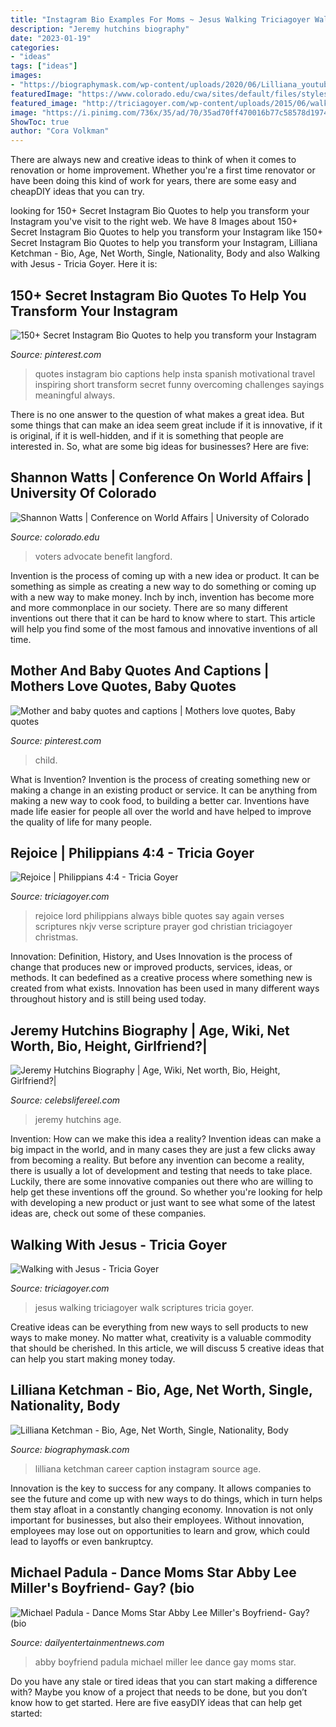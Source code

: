 ```yaml
---
title: "Instagram Bio Examples For Moms ~ Jesus Walking Triciagoyer Walk Scriptures Tricia Goyer"
description: "Jeremy hutchins biography"
date: "2023-01-19"
categories:
- "ideas"
tags: ["ideas"]
images:
- "https://biographymask.com/wp-content/uploads/2020/06/Lilliana_youtube.jpg"
featuredImage: "https://www.colorado.edu/cwa/sites/default/files/styles/medium/public/people/sw_2019_red_tee_headshot_-_photo_by_chris_langford_with_chris_langford_photography._www.chrislangfordphotography.com_.jpg?itok=-ExPipjO"
featured_image: "http://triciagoyer.com/wp-content/uploads/2015/06/walking-with-jesus.png"
image: "https://i.pinimg.com/736x/35/ad/70/35ad70ff470016b77c58578d1974f461.jpg"
ShowToc: true
author: "Cora Volkman"
---
```



There are always new and creative ideas to think of when it comes to renovation or home improvement. Whether you're a first time renovator or have been doing this kind of work for years, there are some easy and cheapDIY ideas that you can try.

	

		
looking for 150+ Secret Instagram Bio Quotes to help you transform your Instagram you've visit to the right web. We have 8 Images about 150+ Secret Instagram Bio Quotes to help you transform your Instagram like 150+ Secret Instagram Bio Quotes to help you transform your Instagram, Lilliana Ketchman - Bio, Age, Net Worth, Single, Nationality, Body and also Walking with Jesus - Tricia Goyer. Here it is:
		
    
## 150+ Secret Instagram Bio Quotes To Help You Transform Your Instagram

<img loading=lazy src="https://i.pinimg.com/736x/e1/7b/2c/e17b2cd765bb5daa73f4625cb3bf82b2.jpg" onerror="this.onerror=null;this.src='https://tse3.mm.bing.net/th?id=OIP.UmKMpmKQBTYD2oL1swDzogHaLG&amp;pid=15.1';" alt="150+ Secret Instagram Bio Quotes to help you transform your Instagram">

_Source: pinterest.com_

>quotes instagram bio captions help insta spanish motivational travel inspiring short transform secret funny overcoming challenges sayings meaningful always. 

	

There is no one answer to the question of what makes a great idea. But some things that can make an idea seem great include if it is innovative, if it is original, if it is well-hidden, and if it is something that people are interested in.  So, what are some big ideas for businesses? Here are five: 

    
## Shannon Watts | Conference On World Affairs | University Of Colorado

<img loading=lazy src="https://www.colorado.edu/cwa/sites/default/files/styles/medium/public/people/sw_2019_red_tee_headshot_-_photo_by_chris_langford_with_chris_langford_photography._www.chrislangfordphotography.com_.jpg?itok=-ExPipjO" onerror="this.onerror=null;this.src='https://tse4.mm.bing.net/th?id=OIP.Pf2kBxLYSKCjxW_LGkoIIQHaKW&amp;pid=15.1';" alt="Shannon Watts | Conference on World Affairs | University of Colorado">

_Source: colorado.edu_

>voters advocate benefit langford. 

	

Invention is the process of coming up with a new idea or product. It can be something as simple as creating a new way to do something or coming up with a new way to make money. Inch by inch, invention has become more and more commonplace in our society. There are so many different inventions out there that it can be hard to know where to start. This article will help you find some of the most famous and innovative inventions of all time.

    
## Mother And Baby Quotes And Captions | Mothers Love Quotes, Baby Quotes

<img loading=lazy src="https://i.pinimg.com/736x/35/ad/70/35ad70ff470016b77c58578d1974f461.jpg" onerror="this.onerror=null;this.src='https://tse4.mm.bing.net/th?id=OIP.vZwhKOZtjxoN-DJHPDMvPQHaLG&amp;pid=15.1';" alt="Mother and baby quotes and captions | Mothers love quotes, Baby quotes">

_Source: pinterest.com_

>child. 

	

What is Invention?
Invention is the process of creating something new or making a change in an existing product or service. It can be anything from making a new way to cook food, to building a better car. Inventions have made life easier for people all over the world and have helped to improve the quality of life for many people.

    
## Rejoice | Philippians 4:4 - Tricia Goyer

<img loading=lazy src="https://www.triciagoyer.com/wp-content/uploads/2015/06/rejoice.png" onerror="this.onerror=null;this.src='https://tse3.mm.bing.net/th?id=OIP.klZGp4j7cBxkH6C1AU5WcAHaLF&amp;pid=15.1';" alt="Rejoice | Philippians 4:4 - Tricia Goyer">

_Source: triciagoyer.com_

>rejoice lord philippians always bible quotes say again verses scriptures nkjv verse scripture prayer god christian triciagoyer christmas. 

	

Innovation: Definition, History, and Uses
Innovation is the process of change that produces new or improved products, services, ideas, or methods. It can bedefined as a creative process where something new is created from what exists. Innovation has been used in many different ways throughout history and is still being used today.

    
## Jeremy Hutchins Biography | Age, Wiki, Net Worth, Bio, Height, Girlfriend?|

<img loading=lazy src="https://celebslifereel.com/wp-content/uploads/2019/03/JEREMY-HUTCHINS.jpg" onerror="this.onerror=null;this.src='https://tse4.mm.bing.net/th?id=OIP.bjTUaV-1Xiv4jtgePUYUTwAAAA&amp;pid=15.1';" alt="Jeremy Hutchins Biography | Age, Wiki, Net worth, Bio, Height, Girlfriend?|">

_Source: celebslifereel.com_

>jeremy hutchins age. 

	

Invention: How can we make this idea a reality?
Invention ideas can make a big impact in the world, and in many cases they are just a few clicks away from becoming a reality. 
But before any invention can become a reality, there is usually a lot of development and testing that needs to take place. 
Luckily, there are some innovative companies out there who are willing to help get these inventions off the ground. 
 So whether you're looking for help with developing a new product or just want to see what some of the latest ideas are, check out some of these companies.

    
## Walking With Jesus - Tricia Goyer

<img loading=lazy src="http://triciagoyer.com/wp-content/uploads/2015/06/walking-with-jesus.png" onerror="this.onerror=null;this.src='https://tse2.mm.bing.net/th?id=OIP.SSJHlL4SFg-xcEe9eyBvjwHaKE&amp;pid=15.1';" alt="Walking with Jesus - Tricia Goyer">

_Source: triciagoyer.com_

>jesus walking triciagoyer walk scriptures tricia goyer. 

	

Creative ideas can be everything from new ways to sell products to new ways to make money. No matter what, creativity is a valuable commodity that should be cherished. In this article, we will discuss 5 creative ideas that can help you start making money today.

    
## Lilliana Ketchman - Bio, Age, Net Worth, Single, Nationality, Body

<img loading=lazy src="https://biographymask.com/wp-content/uploads/2020/06/Lilliana_youtube.jpg" onerror="this.onerror=null;this.src='https://tse2.mm.bing.net/th?id=OIP.6EG2ZasYxih5cUFmtTyGDwHaEI&amp;pid=15.1';" alt="Lilliana Ketchman - Bio, Age, Net Worth, Single, Nationality, Body">

_Source: biographymask.com_

>lilliana ketchman career caption instagram source age. 

	

Innovation is the key to success for any company. It allows companies to see the future and come up with new ways to do things, which in turn helps them stay afloat in a constantly changing economy. Innovation is not only important for businesses, but also their employees. Without innovation, employees may lose out on opportunities to learn and grow, which could lead to layoffs or even bankruptcy.

    
## Michael Padula - Dance Moms Star Abby Lee Miller&#039;s Boyfriend- Gay? (bio

<img loading=lazy src="http://dailyentertainmentnews.com/wpgo/wp-content/uploads/2014/07/michael-padula-abby-miller-gay-boyfriend-3.jpg" onerror="this.onerror=null;this.src='https://tse4.mm.bing.net/th?id=OIP.34nyfTMmADCAQEgk9uR-rwHaHo&amp;pid=15.1';" alt="Michael Padula - Dance Moms Star Abby Lee Miller&#039;s Boyfriend- Gay? (bio">

_Source: dailyentertainmentnews.com_

>abby boyfriend padula michael miller lee dance gay moms star. 

	

Do you have any stale or tired ideas that you can start making a difference with? Maybe you know of a project that needs to be done, but you don’t know how to get started. Here are five easyDIY ideas that can help get started: 

